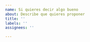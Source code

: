 ```yaml
---
name: Si quieres decir algo bueno
about: Describe que quieres proponer
title: ''
labels: ''
assignees: ''

---
```



